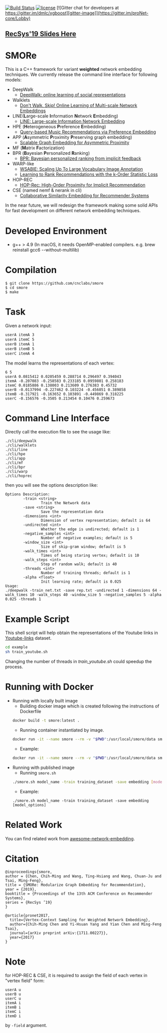 [![Build Status][travis-image]][travis-url]
[![license][MIT-licence]](https://raw.githubusercontent.com/cnclabs/smore/master/LICENSE)
[![Gitter chat for developers at https://gitter.im/dmlc/xgboost][gitter-image]](https://gitter.im/proNet-core/Lobby)

[gitter-image]: https://badges.gitter.im/Join%20Chat.svg
[travis-image]: https://api.travis-ci.org/cnclabs/smore.svg?branch=master
[travis-url]: https://travis-ci.org/cnclabs/smore
[MIT-licence]: https://img.shields.io/badge/License-MIT-yellow.svg

## [RecSys'19 Slides Here](https://www.slideshare.net/changecandy/recsys19-smore)

# SMORe

This is a C++ framework for variant **weighted** network embedding techniques. We currently release the command line interface for following models:
- DeepWalk
  - [DeepWalk: online learning of social representations](http://dl.acm.org/citation.cfm?id=2623732)
- Walklets
  - [Don't Walk, Skip! Online Learning of Multi-scale Network Embeddings](https://arxiv.org/abs/1605.02115)
- LINE(**L**arge-scale **I**nformation **N**etwork **E**mbedding)
  - [LINE: Large-scale Information Network Embedding](http://dl.acm.org/citation.cfm?id=2741093) 
- HPE (**H**eterogeneous **P**reference **E**mbedding)
  - [Query-based Music Recommendations via Preference Embedding](http://dl.acm.org/citation.cfm?id=2959169)
- APP (**A**symmetric **P**roximity **P**reserving graph embedding)
  - [Scalable Graph Embedding for Asymmetric Proximity](https://aaai.org/ocs/index.php/AAAI/AAAI17/paper/view/14696)
- MF (**M**atrix **F**actorization)
- BPR (**B**ayesian **P**ersonalized **R**anking)
  - [BPR: Bayesian personalized ranking from implicit feedback](https://dl.acm.org/citation.cfm?id=1795167)
- WARP-like
  - [WSABIE: Scaling Up To Large Vocabulary Image Annotation](https://dl.acm.org/citation.cfm?id=2283856)
  - [Learning to Rank Recommendations with the k-Order Statistic Loss](https://dl.acm.org/citation.cfm?id=2507157.2507210)
- HOP-REC
  - [HOP-Rec: High-Order Proximity for Implicit Recommendation](https://dl.acm.org/citation.cfm?id=3240381)
- CSE (named nemf & nerank in cli)
  - [Collaborative Similarity Embedding for Recommender Systems](https://arxiv.org/abs/1902.06188)

In the near future, we will redesign the framework making some solid APIs for fast development on different network embedding techniques.

# Developed Environment
- g++ > 4.9 (In macOS, it needs OpenMP-enabled compilers. e.g. brew reinstall gcc6 --without-multilib)

# Compilation
```
$ git clone https://github.com/cnclabs/smore
$ cd smore
$ make
```

# Task
Given a network input:
```txt
userA itemA 3
userA itemC 5
userB itemA 1
userB itemB 5
userC itemA 4
```
The model learns the representations of each vertex:
```
6 5
userA 0.0815412 0.0205459 0.288714 0.296497 0.394043
itemA -0.207083 -0.258583 0.233185 0.0959801 0.258183
itemC 0.0185886 0.138003 0.213609 0.276383 0.45732
userB -0.0137994 -0.227462 0.103224 -0.456051 0.389858
itemB -0.317921 -0.163652 0.103891 -0.449869 0.318225
userC -0.156576 -0.3505 0.213454 0.10476 0.259673
```

# Command Line Interface
Directly call the execution file to see the usage like:
```
./cli/deepwalk
./cli/walklets
./cli/line
./cli/hpe
./cli/app
./cli/mf
./cli/bpr
./cli/warp
./cli/hoprec
```
then you will see the options description like:
```
Options Description:
        -train <string>
                Train the Network data
        -save <string>
                Save the representation data
        -dimensions <int>
                Dimension of vertex representation; default is 64
        -undirected <int>
                Whether the edge is undirected; default is 1
        -negative_samples <int>
                Number of negative examples; default is 5
        -window_size <int>
                Size of skip-gram window; default is 5
        -walk_times <int>
                Times of being staring vertex; default is 10
        -walk_steps <int>
                Step of random walk; default is 40
        -threads <int>
                Number of training threads; default is 1
        -alpha <float>
                Init learning rate; default is 0.025
Usage:
./deepwalk -train net.txt -save rep.txt -undirected 1 -dimensions 64 -walk_times 10 -walk_steps 40 -window_size 5 -negative_samples 5 -alpha 0.025 -threads 1
```

# Example Script
This shell script will help obtain the representations of the Youtube links in [Youtube-links](http://socialnetworks.mpi-sws.mpg.de/data/youtube-links.txt.gz) dataset.
```sh
cd example
sh train_youtube.sh
```
Changing the number of threads in *train_youtube.sh* could speedup the process.

# Running with Docker
- Running with locally built image
  - Building docker image which is created following the instructions of Dockerfile
  ```sh
  docker build -t smore:latest .
  ```
  - Running container instantiated by image.
  ```sh
  docker run -it --name smore --rm -v "$PWD":/usr/local/smore/data smore:latest model_name -train training_dataset -save embedding [model_options]
  ```
  - Example:
  ```sh
  docker run -it --name smore --rm -v "$PWD":/usr/local/smore/data smore:latest  hpe -train net.txt -save rep.txt  
  ```
- Running with published image
  - Running `smore.sh`
  ```sh
  ./smore.sh model_name -train training_dataset -save embedding [model_options]
  ```
  - Example:
  ```
  ./smore.sh model_name -train training_dataset -save embedding [model_options]
  ```
# Related Work
You can find related work from [awesome-network-embedding](https://github.com/chihming/awesome-network-embedding).

# Citation
```
@inproceedings{smore,
author = {Chen, Chih-Ming and Wang, Ting-Hsiang and Wang, Chuan-Ju and Tsai, Ming-Feng},
title = {SMORe: Modularize Graph Embedding for Recommendation},
year = {2019},
booktitle = {Proceedings of the 13th ACM Conference on Recommender Systems},
series = {RecSys ’19}
}
```
```
@article{pronet2017,
  title={Vertex-Context Sampling for Weighted Network Embedding},
  author={Chih-Ming Chen and Yi-Hsuan Yang and Yian Chen and Ming-Feng Tsai},
  journal={arXiv preprint arXiv:{1711.00227}},
  year={2017}
}
```

# Note
for HOP-REC & CSE, it is required to assign the field of each vertex in "vertex field" form:
```
userA u
userB u
userC u
itemA i
itemB i
itemC i
itemD i
```
by ``-field`` argument.

